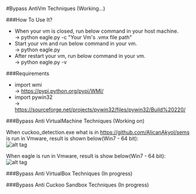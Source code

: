 
#Bypass AntiVm Techniques (Working...)

###How To Use It?

  - When your vm is closed, run below command in your host machine. <br />-> python eagle.py -c "Your Vm's .vmx file path"
  - Start your vm and run below command in your vm. <br />-> python eagle.py
  - After restart your vm, run below command in your vm. <br />-> python eagle.py -v

###Requirements
  - import wmi <br />-> https://pypi.python.org/pypi/WMI/
  - import pywin32 <br />-> https://sourceforge.net/projects/pywin32/files/pywin32/Build%20220/

###Bypass Anti VirtualMachine Techniques (Working on)

When cuckoo_detection.exe what is in https://github.com/AlicanAkyol/sems is run in Vmware, result is shown below(Win7 - 64 bit):<br />
![alt tag](https://github.com/AlicanAkyol/sems/blob/master/vmware_normal.png)

When eagle is run in Vmware, result is show below(Win7 - 64 bit):<br />
![alt tag](https://github.com/AlicanAkyol/eagle/blob/master/VmwareEagle.png)

###Bypass Anti VirtualBox Techniques (In progress)

###Bypass Anti Cuckoo Sandbox Techniques (In progress)
